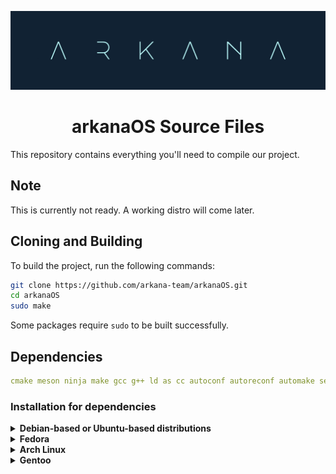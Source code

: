 ![Banner](https://raw.githubusercontent.com/arkana-team/branding/refs/heads/main/arkana_banner.png)

<h1 align="center">arkanaOS Source Files</h1>
<p>This repository contains everything you'll need to compile our project.</p>

## Note
This is currently not ready. A working distro will come later.

## Cloning and Building
To build the project, run the following commands:
```bash
git clone https://github.com/arkana-team/arkanaOS.git
cd arkanaOS
sudo make
```

Some packages require `sudo` to be built successfully.

## Dependencies
```yaml
cmake meson ninja make gcc g++ ld as cc autoconf autoreconf automake sed awk tar wget grep gzip bzip2 xz mksquashfs makeinfo expect glib-mkenums rst2man pod2man curl xorriso mformat install xsltproc help2man python3 pip lzip
```

### Installation for dependencies
<details><summary><strong>Debian-based or Ubuntu-based distributions</strong></summary>

```bash
sudo apt-get update && sudo apt-get install -y cmake meson ninja-build make gcc g++ binutils autoconf automake sed gawk tar wget grep gzip bzip2 xz-utils squashfs-tools texinfo expect libglib2.0-bin python3-docutils perl curl xorriso mtools xsltproc help2man python3 python3-pip lzip
```

</details><details><summary><strong>Fedora</strong></summary>

```bash
sudo dnf install -y cmake meson ninja-build make gcc gcc-c++ binutils autoconf automake sed gawk tar wget grep gzip bzip2 xz squashfs-tools texinfo expect glib2 docutils perl-Pod-Simple curl xorriso mtools xsltproc help2man python3 python3-pip lzip

```

</details><details><summary><strong>Arch Linux</strong></summary>

```bash
sudo pacman -Syu --noconfirm cmake meson ninja make gcc binutils autoconf automake sed gawk tar wget grep gzip bzip2 xz squashfs-tools texinfo expect glib2 python-docutils perl curl xorriso mtools xsltproc help2man python python-pip lzip
```

</details><details><summary><strong>Gentoo</strong></summary>

```bash
sudo emerge --ask dev-util/cmake dev-util/meson dev-util/ninja sys-devel/make sys-devel/gcc sys-devel/binutils sys-devel/autoconf sys-devel/automake sys-apps/sed sys-apps/gawk app-arch/tar net-misc/wget sys-apps/grep app-arch/gzip app-arch/bzip2 app-arch/xz-utils sys-fs/squashfs-tools app-text/texinfo app-shells/expect dev-libs/glib app-text/docutils net-misc/curl sys-fs/xorriso app-misc/mtools dev-util/xsltproc app-text/help2man dev-lang/python dev-python/pip app-arch/lzip
```

</details>
